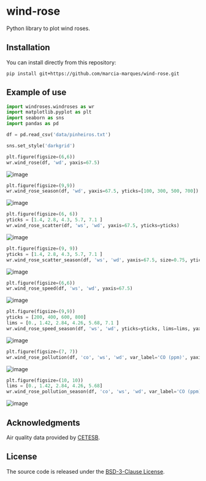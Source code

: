 # wind-rose

Python library to plot wind roses.

## Installation

You can install directly from this repository:

```
pip install git+https://github.com/marcia-marques/wind-rose.git
```

## Example of use

```python
import windroses.windroses as wr
import matplotlib.pyplot as plt
import seaborn as sns
import pandas as pd

df = pd.read_csv('data/pinheiros.txt')

sns.set_style('darkgrid')

plt.figure(figsize=(6,6))
wr.wind_rose(df, 'wd', yaxis=67.5)
```
![image](https://user-images.githubusercontent.com/75334161/128647815-4cdcee31-6d9e-485f-9478-a3285ca7ccb7.png)

```python
plt.figure(figsize=(9,9))
wr.wind_rose_season(df, 'wd', yaxis=67.5, yticks=[100, 300, 500, 700])
```
![image](https://user-images.githubusercontent.com/75334161/128647850-50fd6993-3456-4766-a4a3-6bba45ac1cb1.png)

```python
plt.figure(figsize=(6, 6))
yticks = [1.4, 2.8, 4.3, 5.7, 7.1 ]
wr.wind_rose_scatter(df, 'ws', 'wd', yaxis=67.5, yticks=yticks)
```
![image](https://user-images.githubusercontent.com/75334161/129070691-f33bf7d7-227a-47a2-883d-b7075a99f7ba.png)

```python
plt.figure(figsize=(9, 9))
yticks = [1.4, 2.8, 4.3, 5.7, 7.1 ]
wr.wind_rose_scatter_season(df, 'ws', 'wd', yaxis=67.5, size=0.75, yticks=yticks)
```
![image](https://user-images.githubusercontent.com/75334161/129070716-52a2a762-4465-4746-9989-6ff42452dd59.png)

```python
plt.figure(figsize=(6,6))
wr.wind_rose_speed(df, 'ws', 'wd', yaxis=67.5)
```
![image](https://user-images.githubusercontent.com/75334161/128647860-8e51cff6-181d-4f46-8e90-c23d531d8ebc.png)

```python
plt.figure(figsize=(9,9))
yticks = [200, 400, 600, 800]
lims = [0., 1.42, 2.84, 4.26, 5.68, 7.1 ]
wr.wind_rose_speed_season(df, 'ws', 'wd', yticks=yticks, lims=lims, yaxis=67.5)
```
![image](https://user-images.githubusercontent.com/75334161/128647875-756d3092-7b86-42cd-8cee-4791293ae777.png)

```python
plt.figure(figsize=(7, 7))
wr.wind_rose_pollution(df, 'co', 'ws', 'wd', var_label='CO (ppm)', yaxis=245)
```
![image](https://user-images.githubusercontent.com/75334161/128647882-40a0d9c5-8cec-4ff0-9456-18aaad8125f8.png)

```python
plt.figure(figsize=(10, 10))
lims = [0., 1.42, 2.84, 4.26, 5.68]
wr.wind_rose_pollution_season(df, 'co', 'ws', 'wd', var_label='CO (ppm)', lims=lims, yaxis=245)
```
![image](https://user-images.githubusercontent.com/75334161/128647887-74dbc4b6-d211-47ff-b37c-96c6a9924432.png)

## Acknowledgments

Air quality data provided by [CETESB](https://qualar.cetesb.sp.gov.br/qualar/home.do).

## License

The source code is released under the [BSD-3-Clause License](https://github.com/marcia-marques/wind-rose/blob/master/LICENSE).
